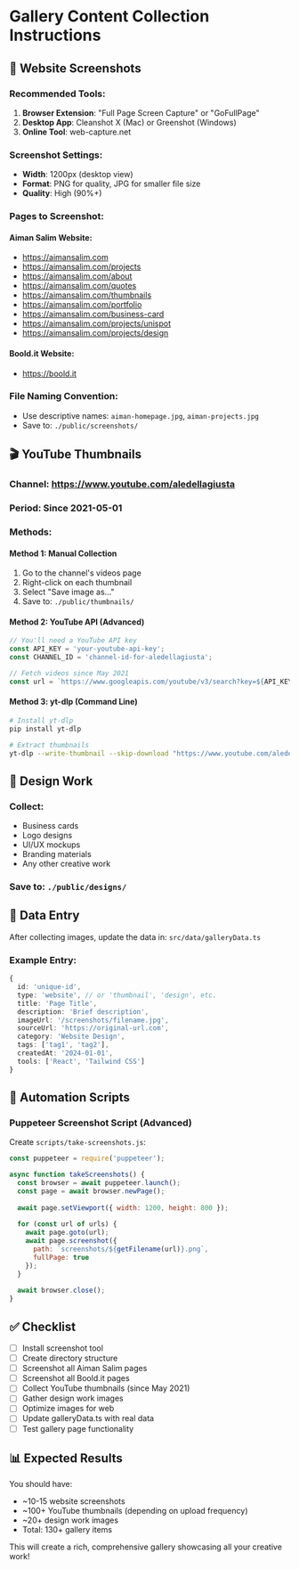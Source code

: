 
# Gallery Content Collection Instructions

## 📸 Website Screenshots

### Recommended Tools:
1. **Browser Extension**: "Full Page Screen Capture" or "GoFullPage"
2. **Desktop App**: Cleanshot X (Mac) or Greenshot (Windows)
3. **Online Tool**: web-capture.net

### Screenshot Settings:
- **Width**: 1200px (desktop view)
- **Format**: PNG for quality, JPG for smaller file size
- **Quality**: High (90%+)

### Pages to Screenshot:

#### Aiman Salim Website:
- https://aimansalim.com
- https://aimansalim.com/projects
- https://aimansalim.com/about
- https://aimansalim.com/quotes
- https://aimansalim.com/thumbnails
- https://aimansalim.com/portfolio
- https://aimansalim.com/business-card
- https://aimansalim.com/projects/unispot
- https://aimansalim.com/projects/design

#### Boold.it Website:
- https://boold.it

### File Naming Convention:
- Use descriptive names: `aiman-homepage.jpg`, `aiman-projects.jpg`
- Save to: `./public/screenshots/`

## 🎬 YouTube Thumbnails

### Channel: https://www.youtube.com/aledellagiusta
### Period: Since 2021-05-01

### Methods:

#### Method 1: Manual Collection
1. Go to the channel's videos page
2. Right-click on each thumbnail
3. Select "Save image as..."
4. Save to: `./public/thumbnails/`

#### Method 2: YouTube API (Advanced)
```javascript
// You'll need a YouTube API key
const API_KEY = 'your-youtube-api-key';
const CHANNEL_ID = 'channel-id-for-aledellagiusta';

// Fetch videos since May 2021
const url = `https://www.googleapis.com/youtube/v3/search?key=${API_KEY}&channelId=${CHANNEL_ID}&part=snippet&order=date&publishedAfter=2021-05-01T00:00:00Z&maxResults=50`;
```

#### Method 3: yt-dlp (Command Line)
```bash
# Install yt-dlp
pip install yt-dlp

# Extract thumbnails
yt-dlp --write-thumbnail --skip-download "https://www.youtube.com/aledellagiusta/videos"
```

## 🎨 Design Work

### Collect:
- Business cards
- Logo designs
- UI/UX mockups
- Branding materials
- Any other creative work

### Save to: `./public/designs/`

## 📝 Data Entry

After collecting images, update the data in:
`src/data/galleryData.ts`

### Example Entry:
```typescript
{
  id: 'unique-id',
  type: 'website', // or 'thumbnail', 'design', etc.
  title: 'Page Title',
  description: 'Brief description',
  imageUrl: '/screenshots/filename.jpg',
  sourceUrl: 'https://original-url.com',
  category: 'Website Design',
  tags: ['tag1', 'tag2'],
  createdAt: '2024-01-01',
  tools: ['React', 'Tailwind CSS']
}
```

## 🚀 Automation Scripts

### Puppeteer Screenshot Script (Advanced)
Create `scripts/take-screenshots.js`:

```javascript
const puppeteer = require('puppeteer');

async function takeScreenshots() {
  const browser = await puppeteer.launch();
  const page = await browser.newPage();
  
  await page.setViewport({ width: 1200, height: 800 });
  
  for (const url of urls) {
    await page.goto(url);
    await page.screenshot({ 
      path: `screenshots/${getFilename(url)}.png`,
      fullPage: true 
    });
  }
  
  await browser.close();
}
```

## ✅ Checklist

- [ ] Install screenshot tool
- [ ] Create directory structure
- [ ] Screenshot all Aiman Salim pages
- [ ] Screenshot all Boold.it pages
- [ ] Collect YouTube thumbnails (since May 2021)
- [ ] Gather design work images
- [ ] Optimize images for web
- [ ] Update galleryData.ts with real data
- [ ] Test gallery page functionality

## 📊 Expected Results

You should have:
- ~10-15 website screenshots
- ~100+ YouTube thumbnails (depending on upload frequency)
- ~20+ design work images
- Total: 130+ gallery items

This will create a rich, comprehensive gallery showcasing all your creative work!
